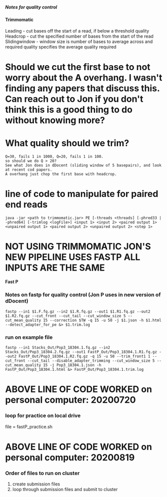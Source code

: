##### Notes for quality control #####
#### Trimmomatic ####
Leading - cut bases off the start of a read, if below a threshold quality
Headcrop - cut the specified number of bases from the start of the read
Slidingwindow - window size is number of bases to average across and required quality specifies the average quality required

# Should we cut the first base to not worry about the A overhang. I wasn't finding any papers that discuss this. Can reach out to Jon if you don't think this is a good thing to do without knowing more?
# What quality should we trim?
	Q=30, fails 1 in 1000, Q=20, fails 1 in 100. 
	so should we do Q > 20?
	See what Jon does in dDocent (sliding window of 5 basepairs), and look at recent cod papers. 
	A overhang just chop the first base with headcrop. 

# line of code to manipulate for paired end reads
	java -jar <path to trimmomatic.jar> PE [-threads <threads] [-phred33 | -phred64] [-trimlog <logFile>] <input 1> <input 2> <paired output 1> <unpaired output 1> <paired output 2> <unpaired output 2> <step 1>
# NOT USING TRIMMOMATIC JON'S NEW PIPELINE USES FASTP ALL INPUTS ARE THE SAME 

#### Fast P ####
### Notes on fastp for quality control (Jon P uses in new version of dDocent)
	fastp --in1 $1.F.fq.gz --in2 $1.R.fq.gz --out1 $1.R1.fq.gz --out2 $1.R2.fq.gz --cut_front --cut_tail --cut_window_size 5 --cut_mean_quality 15 --correction $TW -q 15 -u 50 -j $1.json -h $1.html --detect_adapter_for_pe &> $1.trim.log 

### run on example file
	fastp --in1 Stacks_Out/Pop3_18304.1.fq.gz --in2 Stacks_Out/Pop3_18304.2.fq.gz --out1 FastP_Out/Pop3_18304.1.R1.fq.gz --out2 FastP_Out/Pop3_18304.1.R2.fq.gz -q 15 -u 50 --trim_front1 1 --cut_front --cut_tail --disable_adapter_trimming --cut_window_size 5 --cut_mean_quality 15 -j Pop3_18304.1.json -h FastP_Out/Pop3_18304.1.html &> FastP_Out/Pop3_18304.1.trim.log

# ABOVE LINE OF CODE WORKED on personal computer: 20200720

### loop for practice on local drive
file = fastP_practice.sh
<!-- for i in Stacks_Out/*head.1.fq.gz 
do
	sampleID=${i:11:10};
	echo $sampleID;
	fastp --in1 Stacks_Out/$sampleID.head.1.fq.gz --in2 Stacks_Out/$sampleID.head.2.fq.gz --out1 FastP_Out/$sampleID.head.R1.fq.gz --out2 FastP_Out/$sampleID.head.R2.fq.gz -q 15 -u 50 --trim_front1 1 --cut_front --cut_tail --disable_adapter_trimming --cut_window_size 5 --cut_mean_quality 15 -j $sampleID.fp.json -h FastP_Out/$sampleID.fp.html &> FastP_Out/$sampleID.fp.trim.log
done 
 -->

# ABOVE LINE OF CODE WORKED on personal computer: 20200819

### Order of files to run on cluster
1) create submission files 
2) loop through submission files and submit to cluster